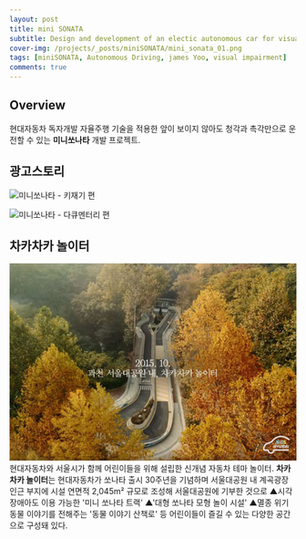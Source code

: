 ```yaml
---
layout: post
title: mini SONATA
subtitle: Design and development of an electic autonomous car for visual  impairment children
cover-img: /projects/_posts/miniSONATA/mini_sonata_01.png
tags: [miniSONATA, Autonomous Driving, james Yoo, visual impairment]
comments: true
---
```


## Overview

현대자동차 독자개발 자율주행 기술을 적용한 앞이 보이지 않아도 청각과 촉각만으로 운전할 수 있는 **미니쏘나타** 개발 프로젝트.

## 광고스토리

![미니쏘나타 - 키재기 편](https://www.youtube.com/watch?v=tcl0pJUcJUk)

![미니쏘나타 - 다큐멘터리 편](https://www.youtube.com/watch?v=9Y3UMIpIk0I)

## 차카차카 놀이터
  
![차카차카 놀이터](./miniSONATA/mini_sonata_05.png)
현대자동차와 서울시가 함께 어린이들을 위해 설립한 신개념 자동차 테마 놀이터. **차카차카 놀이터**는 현대자동차가 쏘나타 출시 30주년을 기념하며 서울대공원 내 계곡광장 인근 부지에 시설 연면적 2,045m² 규모로 조성해 서울대공원에 기부한 것으로 ▲시각장애아도 이용 가능한 '미니 쏘나타 트랙' ▲'대형 쏘나타 모형 놀이 시설' ▲멸종 위기 동물 이야기를 전해주는 '동물 이야기 산책로' 등 어린이들이 즐길 수 있는 다양한 공간으로 구성돼 있다.